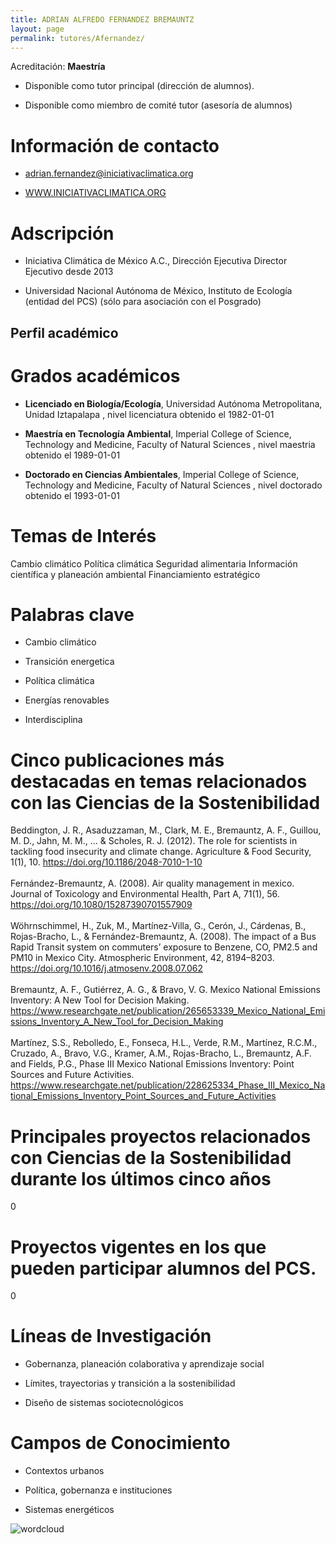 ```yaml
---
title: ADRIAN ALFREDO FERNANDEZ BREMAUNTZ
layout: page
permalink: tutores/Afernandez/
---
```


Acreditación: **Maestría**


 - Disponible como tutor principal (dirección de alumnos).


 - Disponible como miembro de comité tutor (asesoría de alumnos)





# Información de contacto

 - <adrian.fernandez@iniciativaclimatica.org>


 - <a href="http://WWW.INICIATIVACLIMATICA.ORG" rel="nofollow">WWW.INICIATIVACLIMATICA.ORG</a>




# Adscripción


 - Iniciativa Climática de México A.C., Dirección Ejecutiva     Director Ejecutivo desde 2013
 

 - Universidad Nacional Autónoma de México, Instituto de Ecología (entidad del PCS) (sólo para asociación con el Posgrado)  





## Perfil académico


# Grados académicos


 - **Licenciado en Biología/Ecología**, Universidad Autónoma Metropolitana, Unidad Iztapalapa , nivel licenciatura obtenido el 1982-01-01

 - **Maestría en Tecnología Ambiental**, Imperial College of Science, Technology and Medicine, Faculty of Natural Sciences , nivel maestria obtenido el 1989-01-01

 - **Doctorado en Ciencias Ambientales**, Imperial College of Science, Technology and Medicine, Faculty of Natural Sciences , nivel doctorado obtenido el 1993-01-01




# Temas de Interés

Cambio climático 
Política climática
Seguridad alimentaria
Información científica y planeación ambiental
Financiamiento estratégico



# Palabras clave


 - Cambio climático

 - Transición energetica

 - Política climática

 - Energías renovables

 - Interdisciplina




# Cinco publicaciones más destacadas en temas relacionados con las Ciencias de la Sostenibilidad

Beddington, J. R., Asaduzzaman, M., Clark, M. E., Bremauntz, A. F., Guillou, M. D., Jahn, M. M., ... &amp; Scholes, R. J. (2012). The role for scientists in tackling food insecurity and climate change. Agriculture &amp; Food Security, 1(1), 10. https://doi.org/10.1186/2048-7010-1-10<br /><br />Fernández-Bremauntz, A. (2008). Air quality management in mexico. Journal of Toxicology and Environmental Health, Part A, 71(1), 56. https://doi.org/10.1080/15287390701557909<br /><br />Wöhrnschimmel, H., Zuk, M., Martínez-Villa, G., Cerón, J., Cárdenas, B., Rojas-Bracho, L., &amp; Fernández-Bremauntz, A. (2008). The impact of a Bus Rapid Transit system on commuters’ exposure to Benzene, CO, PM2.5 and PM10 in Mexico City. Atmospheric Environment, 42, 8194–8203. https://doi.org/10.1016/j.atmosenv.2008.07.062<br /><br />Bremauntz, A. F., Gutiérrez, A. G., &amp; Bravo, V. G. Mexico National Emissions Inventory: A New Tool for Decision Making. https://www.researchgate.net/publication/265653339_Mexico_National_Emissions_Inventory_A_New_Tool_for_Decision_Making<br /><br />Martínez, S.S., Rebolledo, E., Fonseca, H.L., Verde, R.M., Martínez, R.C.M., Cruzado, A., Bravo, V.G., Kramer, A.M., Rojas-Bracho, L., Bremauntz, A.F. and Fields, P.G., Phase III Mexico National Emissions Inventory: Point Sources and Future Activities.<br />https://www.researchgate.net/publication/228625334_Phase_III_Mexico_National_Emissions_Inventory_Point_Sources_and_Future_Activities




# Principales proyectos relacionados con Ciencias de la Sostenibilidad durante los últimos cinco años

0




# Proyectos vigentes en los que pueden participar alumnos del PCS.

0




# Líneas de Investigación


 - Gobernanza, planeación colaborativa y aprendizaje social

 - Límites, trayectorias y transición a la sostenibilidad

 - Diseño de sistemas sociotecnológicos





# Campos de Conocimiento

 - Contextos urbanos

 - Política, gobernanza e instituciones

 - Sistemas energéticos



![wordcloud](https://sostenibilidad.posgrado.unam.mx/media/perfil-academico/377/wordcloud.png)
